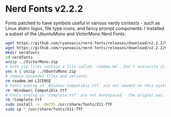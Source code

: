 # Nerd Fonts v2.2.2

Fonts patched to have symbols useful in various nerdy contexts - such as Linux distro logos, file type icons, and fancy prompt components. I installed a subset of the UbuntuMono and VictorMono Nerd Fonts.

```sh
wget https://github.com/ryanoasis/nerd-fonts/releases/download/v2.2.2/VictorMono.zip
wget https://github.com/ryanoasis/nerd-fonts/releases/download/v2.2.2/UbuntuMono.zip
mkdir nerdfonts
cd nerdfonts
unzip ../VictorMono.zip
# both zip files contain a file called `readme.md`. Don't overwrite it.
yes n | unzip ../UbuntuMono.zip
# remove unneeded files and variants
rm readme.md LICENSE
# Fonts ending in `Windows Compatible.ttf` are not needed on this system
rm *Windows\ Compatible.ttf
# Fonts ending in `Complete.ttf` are not monospaced - the orignal was, but the Nerd Font symbols aren't.
rm *Complete.ttf
sudo install -v -dm755 /usr/share/fonts/X11-TTF
sudo cp * /usr/share/fonts/X11-TTF
```
